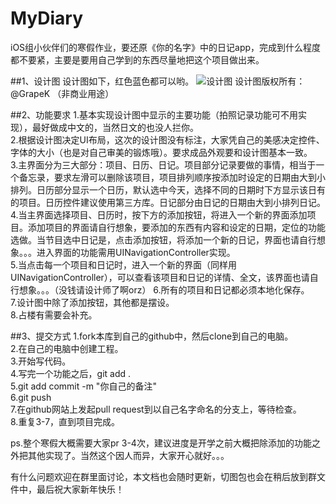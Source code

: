 # MyDiary
iOS组小伙伴们的寒假作业，要还原《你的名字》中的日记app，完成到什么程度都不要紧，主要是要用自己学到的东西尽量地把这个项目做出来。

##1、设计图
设计图如下，红色蓝色都可以哟。
![设计图](http://img.ui.cn/data/file/4/6/7/924764.png?imageMogr2/auto-orient/format/jpg/strip/thumbnail/!1800%3E/quality/90/)
设计图版权所有：@GrapeK （非商业用途）

##2、功能要求
1.基本实现设计图中显示的主要功能（拍照记录功能可不用实现），最好做成中文的，当然日文的也没人拦你。  
2.根据设计图决定UI布局，这次的设计图没有标注，大家凭自己的美感决定控件、字体的大小（也是对自己审美的锻炼哦）。要求成品外观要和设计图基本一致。  
3.主界面分为三大部分：项目、日历、日记。项目部分记录要做的事情，相当于一个备忘录，要求左滑可以删除该项目，项目排列顺序按添加时设定的日期由大到小排列。日历部分显示一个日历，默认选中今天，选择不同的日期时下方显示该日有的项目。日历控件建议使用第三方库。日记部分由日记的日期由大到小排列日记。  
4.当主界面选择项目、日历时，按下方的添加按钮，将进入一个新的界面添加项目。添加项目的界面请自行想象，要添加的东西有内容和设定的日期，定位的功能选做。当节目选中日记是，点击添加按钮，将添加一个新的日记，界面也请自行想象。。。进入界面的功能需用UINavigationController实现。  
5.当点击每一个项目和日记时，进入一个新的界面（同样用UINavigationController），可以查看该项目和日记的详情、全文，该界面也请自行想象。。。（没钱请设计师了啊orz）
6.所有的项目和日记都必须本地化保存。  
7.设计图中除了添加按钮，其他都是摆设。  
8.占楼有需要会补充。  

##3、提交方式
1.fork本库到自己的github中，然后clone到自己的电脑。  
2.在自己的电脑中创建工程。  
3.开始写代码。  
4.写完一个功能之后，git add .  
5.git add commit -m "你自己的备注"  
6.git push  
7.在github网站上发起pull request到以自己名字命名的分支上，等待检查。  
8.重复3-7，直到项目完成。  

ps.整个寒假大概需要大家pr 3-4次，建议进度是开学之前大概把除添加的功能之外把其他实现了。当然这个因人而异，大家开心就好。。。  
  
有什么问题欢迎在群里面讨论，本文档也会随时更新，切图包也会在稍后放到群文件中，最后祝大家新年快乐！  

